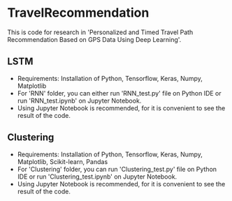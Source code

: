 # TravelRecommendation

This is code for research in 'Personalized and Timed Travel Path Recommendation Based on GPS Data Using Deep Learning'.

## LSTM
 - Requirements: Installation of Python, Tensorflow, Keras, Numpy, Matplotlib
 - For 'RNN' folder, you can either run 'RNN_test.py' file on Python IDE or run 'RNN_test.ipynb' on Jupyter Notebook.
 - Using Jupyter Notebook is recommended, for it is convenient to see the result of the code.

## Clustering
- Requirements: Installation of Python, Tensorflow, Keras, Numpy, Matplotlib, Scikit-learn, Pandas
- For 'Clustering' folder, you can run 'Clustering_test.py' file on Python IDE or run 'Clustering_test.ipynb' on Jupyter Notebook.
- Using Jupyter Notebook is recommended, for it is convenient to see the result of the code.
